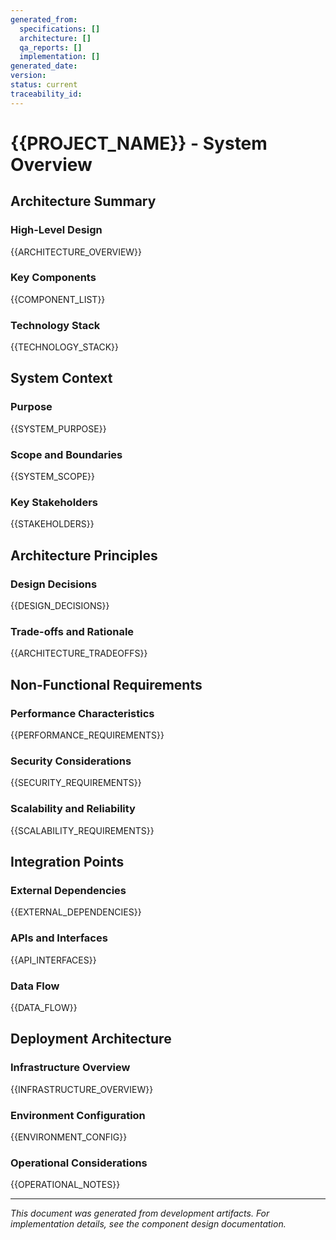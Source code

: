 ```yaml
---
generated_from:
  specifications: []
  architecture: []
  qa_reports: []
  implementation: []
generated_date: 
version: 
status: current
traceability_id: 
---
```


# {{PROJECT_NAME}} - System Overview

## Architecture Summary

### High-Level Design
{{ARCHITECTURE_OVERVIEW}}

### Key Components
{{COMPONENT_LIST}}

### Technology Stack
{{TECHNOLOGY_STACK}}

## System Context

### Purpose
{{SYSTEM_PURPOSE}}

### Scope and Boundaries  
{{SYSTEM_SCOPE}}

### Key Stakeholders
{{STAKEHOLDERS}}

## Architecture Principles

### Design Decisions
{{DESIGN_DECISIONS}}

### Trade-offs and Rationale
{{ARCHITECTURE_TRADEOFFS}}

## Non-Functional Requirements

### Performance Characteristics
{{PERFORMANCE_REQUIREMENTS}}

### Security Considerations  
{{SECURITY_REQUIREMENTS}}

### Scalability and Reliability
{{SCALABILITY_REQUIREMENTS}}

## Integration Points

### External Dependencies
{{EXTERNAL_DEPENDENCIES}}

### APIs and Interfaces
{{API_INTERFACES}}

### Data Flow
{{DATA_FLOW}}

## Deployment Architecture

### Infrastructure Overview
{{INFRASTRUCTURE_OVERVIEW}}

### Environment Configuration
{{ENVIRONMENT_CONFIG}}

### Operational Considerations
{{OPERATIONAL_NOTES}}

---

*This document was generated from development artifacts. For implementation details, see the component design documentation.*